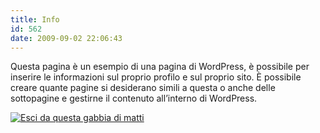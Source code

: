 ```yaml
---
title: Info
id: 562
date: 2009-09-02 22:06:43
---
```


Questa pagina è un esempio di una pagina di WordPress, è possibile per inserire le informazioni sul proprio profilo e sul proprio sito. È possibile creare quante pagine si desiderano simili a questa o anche delle sottopagine e gestirne il contenuto all’interno di WordPress.

[![Esci da questa gabbia di matti](/uploads/2009/09/escidiqui.png "Esci da questa gabbia di matti")](http://flickr.com/photos/riccardodivirgilio/)